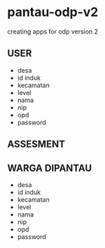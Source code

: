 # pantau-odp-v2
creating apps for odp version 2


## USER
  - desa
  - id induk
  - kecamatan
  - level
  - nama
  - nip 
  - opd
  - password

## ASSESMENT

## WARGA DIPANTAU 
  - desa
  - id induk
  - kecamatan
  - level
  - nama
  - nip 
  - opd
  - password
